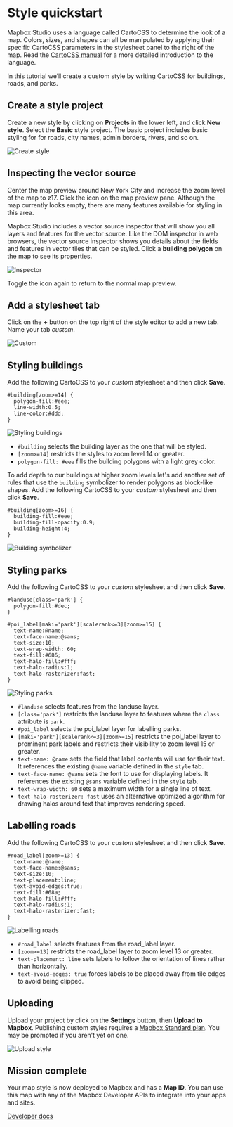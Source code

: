 Style quickstart
================

Mapbox Studio uses a language called CartoCSS to determine the look of a map. Colors, sizes, and shapes can all be manipulated by applying their specific CartoCSS parameters in the stylesheet panel to the right of the map. Read the [CartoCSS manual](https://www.mapbox.com/carto/) for a more detailed introduction to the language.

In this tutorial we’ll create a custom style by writing CartoCSS for buildings, roads, and parks.

Create a style project
----------------------

Create a new style by clicking on __Projects__ in the lower left, and click __New style__. Select the __Basic__ style project. The basic project includes basic styling for for roads, city names, admin borders, rivers, and so on.

![Create style](https://cloud.githubusercontent.com/assets/83384/3870270/d16352ac-20c5-11e4-9728-072b14213f79.png)

Inspecting the vector source
----------------------------

Center the map preview around New York City and increase the zoom level of the map to z17. Click the <span class='icon eye'></span> icon on the map preview pane. Although the map currently looks empty, there are many features available for styling in this area.

Mapbox Studio includes a vector source inspector that will show you all layers and features for the vector source. Like the DOM inspector in web browsers, the vector source inspector shows you details about the fields and features in vector tiles that can be styled. Click a __building polygon__ on the map to see its properties.

![Inspector](https://cloud.githubusercontent.com/assets/3952537/4005631/de34440e-2995-11e4-8907-33905a36a73b.png)


Toggle the <span class='icon eye'></span> icon again to return to the normal map preview.

Add a stylesheet tab
--------------------

Click on the __+__ button on the top right of the style editor to add a new tab. Name your tab _custom_.

![Custom](https://cloud.githubusercontent.com/assets/83384/3870301/4cd8b908-20c7-11e4-8fea-b12665003556.png)

Styling buildings
-----------------

Add the following CartoCSS to your _custom_ stylesheet and then click __Save__.

    #building[zoom>=14] {
      polygon-fill:#eee;
      line-width:0.5;
      line-color:#ddd;
    }

![Styling buildings](https://cloud.githubusercontent.com/assets/83384/3870305/ba0d0a6a-20c7-11e4-9454-a751319ca7e2.png)

- `#building` selects the building layer as the one that will be styled.
- `[zoom>=14]` restricts the styles to zoom level 14 or greater.
- `polygon-fill: #eee` fills the building polygons with a light grey color.

To add depth to our buildings at higher zoom levels let's add another set of rules that use the `building` symbolizer to render polygons as block-like shapes. Add the following CartoCSS to your _custom_ stylesheet and then click __Save__.

    #building[zoom>=16] {
      building-fill:#eee;
      building-fill-opacity:0.9;
      building-height:4;
    }

![Building symbolizer](https://cloud.githubusercontent.com/assets/83384/3870329/bceff796-20c8-11e4-8ff2-23bf7b374bff.png)

Styling parks
-------------

Add the following CartoCSS to your _custom_ stylesheet and then click __Save__.

    #landuse[class='park'] {
      polygon-fill:#dec;
    }

    #poi_label[maki='park'][scalerank<=3][zoom>=15] {
      text-name:@name;
      text-face-name:@sans;
      text-size:10;
      text-wrap-width: 60;
      text-fill:#686;
      text-halo-fill:#fff;
      text-halo-radius:1;
      text-halo-rasterizer:fast;
    }

![Styling parks](https://cloud.githubusercontent.com/assets/83384/3870363/c7b51674-20c9-11e4-8393-9da2f75b5d67.png)

- `#landuse` selects features from the landuse layer.
- `[class='park']` restricts the landuse layer to features where the `class` attribute is `park`.
- `#poi_label` selects the poi_label layer for labelling parks.
- `[maki='park'][scalerank<=3][zoom>=15]` restricts the poi_label layer to prominent park labels and restricts their visibility to zoom level 15 or greater.
- `text-name: @name` sets the field that label contents will use for their text. It references the existing `@name` variable defined in the `style` tab.
- `text-face-name: @sans` sets the font to use for displaying labels. It references the existing `@sans` variable defined in the `style` tab.
- `text-wrap-width: 60` sets a maximum width for a single line of text.
- `text-halo-rasterizer: fast` uses an alternative optimized algorithm for drawing halos around text that improves rendering speed.

Labelling roads
---------------

Add the following CartoCSS to your _custom_ stylesheet and then click __Save__.

    #road_label[zoom>=13] {
      text-name:@name;
      text-face-name:@sans;
      text-size:10;
      text-placement:line;
      text-avoid-edges:true;
      text-fill:#68a;
      text-halo-fill:#fff;
      text-halo-radius:1;
      text-halo-rasterizer:fast;
    }

![Labelling roads](https://cloud.githubusercontent.com/assets/83384/3870380/23717e70-20cb-11e4-99f5-68a80914a0ce.png)

- `#road_label` selects features from the road_label layer.
- `[zoom>=13]` restricts the road_label layer to zoom level 13 or greater.
- `text-placement: line` sets labels to follow the orientation of lines rather than horizontally.
- `text-avoid-edges: true` forces labels to be placed away from tile edges to avoid being clipped.

Uploading
---------

Upload your project by click on the __Settings__ button, then __Upload to Mapbox__. Publishing custom styles requires a [Mapbox Standard plan](https://www.mapbox.com/plans/). You may be prompted if you aren't yet on one.

![Upload style](https://cloud.githubusercontent.com/assets/83384/3870412/70cc4fb8-20cd-11e4-89e6-0012952df580.png)

Mission complete
----------------

Your map style is now deployed to Mapbox and has a __Map ID__. You can use this map with any of the Mapbox Developer APIs to integrate into your apps and sites.

<div class='clearfix'>
    <a class='button rcon next margin3 col6' href='https://www.mapbox.com/developers/'>Developer docs</a>
</div>

